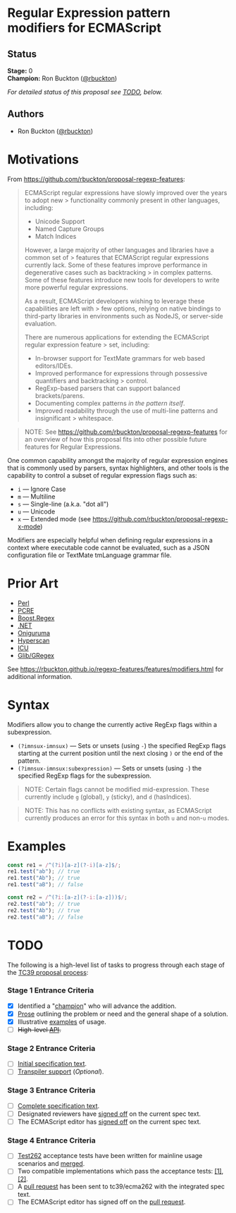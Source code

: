 <!--#region:intro-->
# Regular Expression pattern modifiers for ECMAScript

<!--#endregion:intro-->

<!--#region:status-->
## Status

**Stage:** 0  
**Champion:** Ron Buckton ([@rbuckton](https://github.com/rbuckton))  

_For detailed status of this proposal see [TODO](#todo), below._  
<!--#endregion:status-->

<!--#region:authors-->
## Authors

* Ron Buckton ([@rbuckton](https://github.com/rbuckton))  
<!--#endregion:authors-->

<!--#region:motivations-->
# Motivations

From https://github.com/rbuckton/proposal-regexp-features:
> ECMAScript regular expressions have slowly improved over the years to adopt new > functionality commonly present in other languages, including:
> 
> - Unicode Support
> - Named Capture Groups
> - Match Indices
> 
> However, a large majority of other languages and libraries have a common set of > features that ECMAScript regular expressions currently lack.
> Some of these features improve performance in degenerative cases such as backtracking > in complex patterns. Some of these features introduce
> new tools for developers to write more powerful regular expressions.
> 
> As a result, ECMAScript developers wishing to leverage these capabilities are left with > few options, relying on native bindings to third-party
> libraries in environments such as NodeJS, or server-side evaluation.
> 
> There are numerous applications for extending the ECMAScript regular expression feature > set, including:
> 
> - In-browser support for TextMate grammars for web based editors/IDEs.
> - Improved performance for expressions through possessive quantifiers and backtracking > control.
> - RegExp-based parsers that can support balanced brackets/parens.
> - Documenting complex patterns *in the pattern itself*.
> - Improved readability through the use of multi-line patterns and insignificant > whitespace.

> NOTE: See https://github.com/rbuckton/proposal-regexp-features for an overview of
> how this proposal fits into other possible future features for Regular Expressions.

One common capability amongst the majority of regular expression engines that
is commonly used by parsers, syntax highlighters, and other tools is the capability to
control a subset of regular expression flags such as:

- `i` &mdash; Ignore Case
- `m` &mdash; Multiline
- `s` &mdash; Single-line (a.k.a. "dot all")
- `u` &mdash; Unicode
- `x` &mdash; Extended mode (see https://github.com/rbuckton/proposal-regexp-x-mode)

Modifiers are especially helpful when defining regular expressions in a context
where executable code cannot be evaluated, such as a JSON configuration
file or TextMate tmLanguage grammar file.

<!--#endregion:motivations-->

<!--#region:prior-art-->
# Prior Art 

* [Perl](https://rbuckton.github.io/regexp-features/engines/perl.html#feature-modifiers)  
* [PCRE](https://rbuckton.github.io/regexp-features/engines/pcre.html#feature-modifiers)  
* [Boost.Regex](https://rbuckton.github.io/regexp-features/engines/boost.regex.html#feature-modifiers)  
* [.NET](https://rbuckton.github.io/regexp-features/engines/dotnet.html#feature-modifiers)  
* [Oniguruma](https://rbuckton.github.io/regexp-features/engines/oniguruma.html#feature-modifiers)  
* [Hyperscan](https://rbuckton.github.io/regexp-features/engines/hyperscan.html#feature-modifiers)  
* [ICU](https://rbuckton.github.io/regexp-features/engines/icu.html#feature-modifiers)  
* [Glib/GRegex](https://rbuckton.github.io/regexp-features/engines/glib-gregex.html#feature-modifiers)  

See https://rbuckton.github.io/regexp-features/features/modifiers.html for additional information.
<!--#endregion:prior-art-->

<!--#region:syntax-->
# Syntax

Modifiers allow you to change the currently active RegExp flags within a subexpression.

- `(?imnsux-imnsux)` &mdash; Sets or unsets (using `-`) the specified RegExp flags starting at the current position until the next closing `)` or the end of the pattern.
- `(?imnsux-imnsux:subexpression)` &mdash; Sets or unsets (using `-`) the specified RegExp flags for the subexpression.

> NOTE: Certain flags cannot be modified mid-expression. These currently include `g` (global), `y` (sticky), and `d` (hasIndices).

> NOTE: This has no conflicts with existing syntax, as ECMAScript currently produces an error for this syntax in both `u` and non-`u` modes.

<!--#endregion:syntax-->

<!--#region:semantics-->
<!-- # Semantics -->


<!--#endregion:semantics-->

<!--#region:examples-->
# Examples

```js
const re1 = /^(?i)[a-z](?-i)[a-z]$/;
re1.test("ab"); // true
re1.test("Ab"); // true
re1.test("aB"); // false

const re2 = /^(?i:[a-z](?-i:[a-z]))$/;
re2.test("ab"); // true
re2.test("Ab"); // true
re2.test("aB"); // false
```

<!--#endregion:examples-->

<!--#region:api-->
<!--
# API

> TODO: Provide description of High-level API.
-->
<!--#endregion:api-->

<!--#region:grammar-->
<!-- # Grammar

```grammarkdown
``` -->
<!--#endregion:grammar-->

<!--#region:references-->
<!-- # References

> TODO: Provide links to other specifications, etc.

* [Title](url)   -->
<!--#endregion:references-->

<!--#region:todo-->
# TODO

The following is a high-level list of tasks to progress through each stage of the [TC39 proposal process](https://tc39.github.io/process-document/):

### Stage 1 Entrance Criteria

* [x] Identified a "[champion][Champion]" who will advance the addition.  
* [x] [Prose][Prose] outlining the problem or need and the general shape of a solution.  
* [x] Illustrative [examples][Examples] of usage.  
* [ ] ~~High-level [API][API].~~  

### Stage 2 Entrance Criteria

* [ ] [Initial specification text][Specification].  
* [ ] [Transpiler support][Transpiler] (_Optional_).  

### Stage 3 Entrance Criteria

* [ ] [Complete specification text][Specification].  
* [ ] Designated reviewers have [signed off][Stage3ReviewerSignOff] on the current spec text.  
* [ ] The ECMAScript editor has [signed off][Stage3EditorSignOff] on the current spec text.  

### Stage 4 Entrance Criteria

* [ ] [Test262](https://github.com/tc39/test262) acceptance tests have been written for mainline usage scenarios and [merged][Test262PullRequest].  
* [ ] Two compatible implementations which pass the acceptance tests: [\[1\]][Implementation1], [\[2\]][Implementation2].  
* [ ] A [pull request][Ecma262PullRequest] has been sent to tc39/ecma262 with the integrated spec text.  
* [ ] The ECMAScript editor has signed off on the [pull request][Ecma262PullRequest].  
<!--#endregion:todo-->

<!-- The following links are used throughout the README: -->

[Process]: https://tc39.es/process-document/
[Proposals]: https://github.com/tc39/proposals/
[Grammarkdown]: http://github.com/rbuckton/grammarkdown#readme
[Champion]: #status
[Prose]: #motivations
[Examples]: #examples
[API]: #api
[Specification]: https://rbuckton.github.io/proposal-regexp-modifiers

[Transpiler]: #todo
[Stage3ReviewerSignOff]: #todo
[Stage3EditorSignOff]: #todo
[Test262PullRequest]: #todo
[Implementation1]: #todo
[Implementation2]: #todo
[Ecma262PullRequest]: #todo
